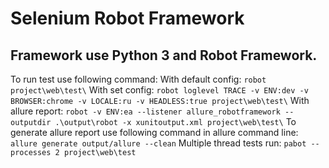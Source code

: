 # Selenium Robot Framework
## Framework use Python 3 and Robot Framework.
To run test use following command:
With default config:
`robot project\web\test\`
With set config:
`robot loglevel TRACE -v ENV:dev -v BROWSER:chrome -v LOCALE:ru -v HEADLESS:true project\web\test\`
With allure report:
`robot -v ENV:ea --listener allure_robotframework --outputdir .\output\robot -x xunitoutput.xml project\web\test\`
To generate allure report use following command in allure command line:
`allure generate output/allure --clean`
Multiple thread tests run:
`pabot --processes 2 project\web\test`
